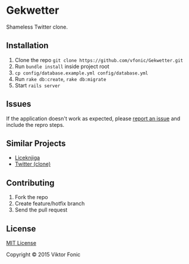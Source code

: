 Gekwetter
================

Shameless Twitter clone.

Installation
------------
1. Clone the repo `git clone https://github.com/vfonic/Gekwetter.git`
2. Run `bundle install` inside project root
3. `cp config/database.example.yml config/database.yml`
3. Run `rake db:create`, `rake db:migrate`
4. Start `rails server`



Issues
-------------
If the application doesn't work as expected, please [report an issue](https://github.com/vfonic/gekwetter/issues)
and include the repro steps.

Similar Projects
----------------
* [Liceknjiga](https://github.com/vfonic/liceknjiga)
* [Twitter (clone)](https://github.com/vfonic/twitter)


Contributing
------------
1. Fork the repo
2. Create feature/hotfix branch
3. Send the pull request

License
-------
[MIT License](http://www.opensource.org/licenses/mit-license)

Copyright © 2015 Viktor Fonic
